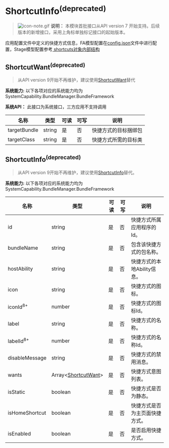 # ShortcutInfo<sup>(deprecated)<sup>



> ![icon-note.gif](public_sys-resources/icon-note.gif) **说明：**
> 本模块首批接口从API version 7 开始支持。后续版本的新增接口，采用上角标单独标记接口的起始版本。



应用配置文件中定义的快捷方式信息，FA模型配置在[config.json](../../quick-start/package-structure.md)文件中进行配置，Stage模型配置参考[ shortcuts对象内部结构](../../quick-start/stage-structure.md#shortcuts对象内部结构)



## ShortcutWant<sup>(deprecated)<sup>

> 从API version 9开始不再维护，建议使用[ShortcutWant](js-apis-bundleManager-shortcutInfo.md)替代

 **系统能力:** 以下各项对应的系统能力均为SystemCapability.BundleManager.BundleFramework

 **系统API：**  此接口为系统接口，三方应用不支持调用

| 名称                      | 类型   | 可读 | 可写 | 说明                 |
| ------------------------- | ------ | ---- | ---- | -------------------- |
| targetBundle              | string | 是   | 否   | 快捷方式的目标捆绑包 |
| targetClass               | string | 是   | 否   | 快捷方式所需的目标类 |

## ShortcutInfo<sup>(deprecated)<sup>

> 从API version 9开始不再维护，建议使用[ShortcutInfo](js-apis-bundleManager-shortcutInfo.md)替代。


 **系统能力:** 以下各项对应的系统能力均为SystemCapability.BundleManager.BundleFramework

| 名称                    | 类型                                       | 可读 | 可写 | 说明                         |
| ----------------------- | ------------------------------------------ | ---- | ---- | ---------------------------- |
| id                      | string                                     | 是   | 否   | 快捷方式所属应用程序的Id。     |
| bundleName              | string                                     | 是   | 否   | 包含该快捷方式的包名称。         |
| hostAbility             | string                                     | 是   | 否   | 快捷方式的本地Ability信息。    |
| icon                    | string                                     | 是   | 否   | 快捷方式的图标。               |
| iconId<sup>8+</sup>     | number                                     | 是   | 否   | 快捷方式的图标Id。             |
| label                   | string                                     | 是   | 否   | 快捷方式的名称。               |
| labelId<sup>8+</sup>    | number                                     | 是   | 否   | 快捷方式的名称Id。             |
| disableMessage          | string                                     | 是   | 否   | 快捷方式的禁用消息。           |
| wants                   | Array&lt;[ShortcutWant](#shortcutwant)&gt; | 是   | 否   | 快捷方式意图列表。         |
| isStatic                | boolean                                    | 是   | 否   | 快捷方式是否为静态。           |
| isHomeShortcut          | boolean                                    | 是   | 否   | 快捷方式是否为主页面快捷方式。 |
| isEnabled               | boolean                                    | 是   | 否   | 是否启用快捷方式。             |
